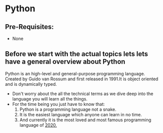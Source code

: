 # Python
## Pre-Requisites:
* None
## Before we start with the actual topics lets lets have a general overview about **Python**
Python is an high-level and general-purpose programming language. Created by Guido van Rossum and first released in 1991.It is object oriented and is dynamically typed.
* Don't worry about the all the technical terms as we dive deep into the language you will learn all the things.
* For the time being you just have to know that:
  1. Python is a programming language not a snake.
  2. It is the easiest language which anyone can learn in no time.
  3. And currently it is the most loved and most famous programming language of [2020.](https://www.cleveroad.com/blog/programming-languages-ranking)

